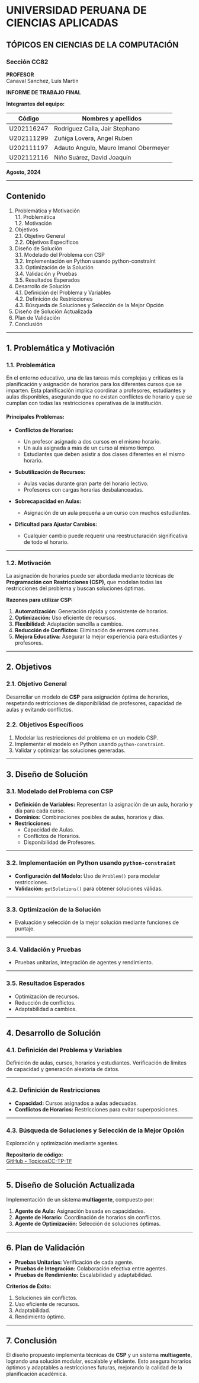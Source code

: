 # UNIVERSIDAD PERUANA DE CIENCIAS APLICADAS

## TÓPICOS EN CIENCIAS DE LA COMPUTACIÓN

### Sección CC82

**PROFESOR**  
Canaval Sanchez, Luis Martín

**INFORME DE TRABAJO FINAL**

**Integrantes del equipo:**

| Código       | Nombres y apellidos                     |
|--------------|-----------------------------------------|
| U202116247   | Rodriguez Calla, Jair Stephano         |
| U202111299   | Zuñiga Lovera, Angel Ruben             |
| U202111197   | Adauto Angulo, Mauro Imanol Obermeyer  |
| U202112116   | Niño Suárez, David Joaquín             |

**Agosto, 2024**

---

## Contenido

1. Problemática y Motivación  
   1.1. Problemática  
   1.2. Motivación  
2. Objetivos  
   2.1. Objetivo General  
   2.2. Objetivos Específicos  
3. Diseño de Solución  
   3.1. Modelado del Problema con CSP  
   3.2. Implementación en Python usando python-constraint  
   3.3. Optimización de la Solución  
   3.4. Validación y Pruebas  
   3.5. Resultados Esperados  
4. Desarrollo de Solución  
   4.1. Definición del Problema y Variables  
   4.2. Definición de Restricciones  
   4.3. Búsqueda de Soluciones y Selección de la Mejor Opción  
5. Diseño de Solución Actualizada  
6. Plan de Validación  
7. Conclusión  

---

## 1. Problemática y Motivación

### 1.1. Problemática

En el entorno educativo, una de las tareas más complejas y críticas es la planificación y asignación de horarios para los diferentes cursos que se imparten. Esta planificación implica coordinar a profesores, estudiantes y aulas disponibles, asegurando que no existan conflictos de horario y que se cumplan con todas las restricciones operativas de la institución.

#### Principales Problemas:

- **Conflictos de Horarios:**
  - Un profesor asignado a dos cursos en el mismo horario.
  - Un aula asignada a más de un curso al mismo tiempo.
  - Estudiantes que deben asistir a dos clases diferentes en el mismo horario.

- **Subutilización de Recursos:**
  - Aulas vacías durante gran parte del horario lectivo.
  - Profesores con cargas horarias desbalanceadas.

- **Sobrecapacidad en Aulas:**
  - Asignación de un aula pequeña a un curso con muchos estudiantes.

- **Dificultad para Ajustar Cambios:**
  - Cualquier cambio puede requerir una reestructuración significativa de todo el horario.

---

### 1.2. Motivación

La asignación de horarios puede ser abordada mediante técnicas de **Programación con Restricciones (CSP)**, que modelan todas las restricciones del problema y buscan soluciones óptimas.

**Razones para utilizar CSP:**

1. **Automatización:** Generación rápida y consistente de horarios.
2. **Optimización:** Uso eficiente de recursos.
3. **Flexibilidad:** Adaptación sencilla a cambios.
4. **Reducción de Conflictos:** Eliminación de errores comunes.
5. **Mejora Educativa:** Asegurar la mejor experiencia para estudiantes y profesores.

---

## 2. Objetivos

### 2.1. Objetivo General

Desarrollar un modelo de **CSP** para asignación óptima de horarios, respetando restricciones de disponibilidad de profesores, capacidad de aulas y evitando conflictos.

### 2.2. Objetivos Específicos

1. Modelar las restricciones del problema en un modelo CSP.
2. Implementar el modelo en Python usando `python-constraint`.
3. Validar y optimizar las soluciones generadas.

---

## 3. Diseño de Solución

### 3.1. Modelado del Problema con CSP

- **Definición de Variables:** Representan la asignación de un aula, horario y día para cada curso.
- **Dominios:** Combinaciones posibles de aulas, horarios y días.
- **Restricciones:** 
  - Capacidad de Aulas.
  - Conflictos de Horarios.
  - Disponibilidad de Profesores.

---

### 3.2. Implementación en Python usando `python-constraint`

- **Configuración del Modelo:** Uso de `Problem()` para modelar restricciones.
- **Validación:** `getSolutions()` para obtener soluciones válidas.

---

### 3.3. Optimización de la Solución

- Evaluación y selección de la mejor solución mediante funciones de puntaje.

---

### 3.4. Validación y Pruebas

- Pruebas unitarias, integración de agentes y rendimiento.

---

### 3.5. Resultados Esperados

- Optimización de recursos.
- Reducción de conflictos.
- Adaptabilidad a cambios.

---

## 4. Desarrollo de Solución

### 4.1. Definición del Problema y Variables

Definición de aulas, cursos, horarios y estudiantes. Verificación de límites de capacidad y generación aleatoria de datos.

---

### 4.2. Definición de Restricciones

- **Capacidad:** Cursos asignados a aulas adecuadas.
- **Conflictos de Horarios:** Restricciones para evitar superposiciones.

---

### 4.3. Búsqueda de Soluciones y Selección de la Mejor Opción

Exploración y optimización mediante agentes.

**Repositorio de código:**  
[GitHub - TopicosCC-TP-TF](https://github.com/mauroadauto6/TopicosCC-TP-TF.git)

---

## 5. Diseño de Solución Actualizada

Implementación de un sistema **multiagente**, compuesto por:

1. **Agente de Aula:** Asignación basada en capacidades.
2. **Agente de Horario:** Coordinación de horarios sin conflictos.
3. **Agente de Optimización:** Selección de soluciones óptimas.

---

## 6. Plan de Validación

- **Pruebas Unitarias:** Verificación de cada agente.
- **Pruebas de Integración:** Colaboración efectiva entre agentes.
- **Pruebas de Rendimiento:** Escalabilidad y adaptabilidad.

**Criterios de Éxito:**  
1. Soluciones sin conflictos.  
2. Uso eficiente de recursos.  
3. Adaptabilidad.  
4. Rendimiento óptimo.

---

## 7. Conclusión

El diseño propuesto implementa técnicas de **CSP** y un sistema **multiagente**, logrando una solución modular, escalable y eficiente. Esto asegura horarios óptimos y adaptables a restricciones futuras, mejorando la calidad de la planificación académica.
